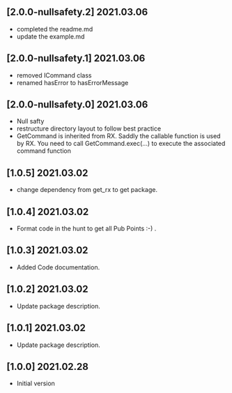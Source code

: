 ## [2.0.0-nullsafety.2] 2021.03.06
 * completed the readme.md
 * update the example.md   


## [2.0.0-nullsafety.1] 2021.03.06
 * removed ICommand class
 * renamed hasError to hasErrorMessage  

## [2.0.0-nullsafety.0] 2021.03.06

* Null safty
* restructure directory layout to follow best practice
* GetCommand is inherited from RX. Saddly the callable function is used by RX. You need to call GetCommand.exec(...) to execute the associated command function
  
## [1.0.5] 2021.03.02

* change dependency from get_rx to get package.
  
## [1.0.4] 2021.03.02

* Format code in the hunt to get all Pub Points :-) .
  
## [1.0.3] 2021.03.02

* Added Code documentation.
  
## [1.0.2] 2021.03.02

* Update package description.

## [1.0.1] 2021.03.02

* Update package description.

## [1.0.0] 2021.02.28

* Initial version
